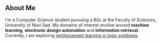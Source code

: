 ## About Me
I'm a Computer Science student pursuing a BSc at the Faculty of Sciences, University of Novi Sad. My domains of interest revolve around **machine learning**, **electronic design automation** and **information retrieval**. Currently, I am exploring [reinforcement learning in logic synthesis](https://github.com/lkuresevic/reinforcement_learning_in_logic_synthesis).
